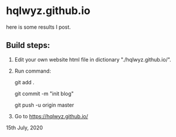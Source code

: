 # hqlwyz.github.io


here is some results I post.

## Build steps:

1. Edit your own website html file in dictionary "./hqlwyz.github.io/".

2. Run command:

	git add .

	git commit -m "init blog"

	git push -u origin master

3. Go to https://hqlwyz.github.io/

15th July, 2020
